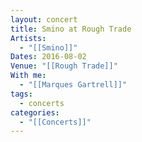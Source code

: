 ```yaml
---
layout: concert
title: Smino at Rough Trade
Artists:
  - "[[Smino]]"
Dates: 2016-08-02
Venue: "[[Rough Trade]]"
With me:
  - "[[Marques Gartrell]]"
tags:
  - concerts
categories:
  - "[[Concerts]]"
---
```


